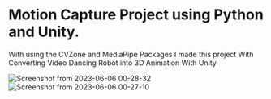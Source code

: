 # Motion Capture Project using Python and Unity.

With using the CVZone and MediaPipe Packages I made this project With Converting Video Dancing Robot into 3D Animation With Unity

![Screenshot from 2023-06-06 00-28-32](https://github.com/HassenFChouchene/Motion_Capture/assets/79339086/b4656637-c60b-4df3-8164-27c579acc5b7)
![Screenshot from 2023-06-06 00-27-10](https://github.com/HassenFChouchene/Motion_Capture/assets/79339086/6b06faf8-06e2-4cb7-ac4f-052865efcfff)
